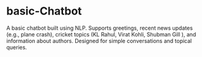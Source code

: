 # basic-Chatbot
A basic chatbot built using NLP. Supports greetings, recent news updates (e.g., plane crash), cricket topics (KL Rahul, Virat Kohli, Shubman Gill ), and information about authors. Designed for simple conversations and topical queries.
